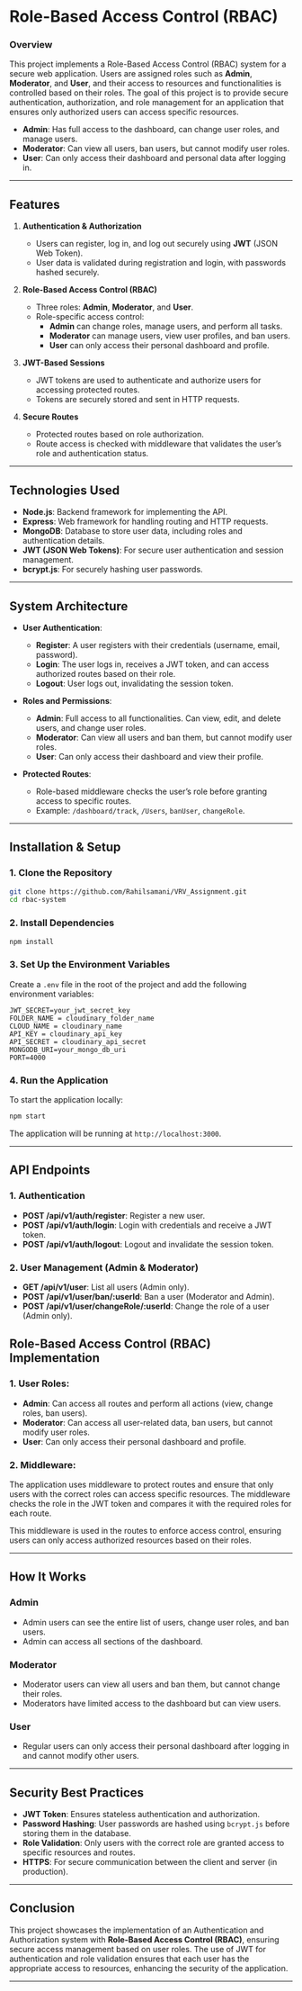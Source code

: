 # **Role-Based Access Control (RBAC)**

### **Overview**

This project implements a Role-Based Access Control (RBAC) system for a secure web application. Users are assigned roles such as **Admin**, **Moderator**, and **User**, and their access to resources and functionalities is controlled based on their roles. The goal of this project is to provide secure authentication, authorization, and role management for an application that ensures only authorized users can access specific resources.

- **Admin**: Has full access to the dashboard, can change user roles, and manage users.
- **Moderator**: Can view all users, ban users, but cannot modify user roles.
- **User**: Can only access their dashboard and personal data after logging in.

---

## **Features**

1. **Authentication & Authorization**

   - Users can register, log in, and log out securely using **JWT** (JSON Web Token).
   - User data is validated during registration and login, with passwords hashed securely.

2. **Role-Based Access Control (RBAC)**

   - Three roles: **Admin**, **Moderator**, and **User**.
   - Role-specific access control:
     - **Admin** can change roles, manage users, and perform all tasks.
     - **Moderator** can manage users, view user profiles, and ban users.
     - **User** can only access their personal dashboard and profile.

3. **JWT-Based Sessions**

   - JWT tokens are used to authenticate and authorize users for accessing protected routes.
   - Tokens are securely stored and sent in HTTP requests.

4. **Secure Routes**
   - Protected routes based on role authorization.
   - Route access is checked with middleware that validates the user’s role and authentication status.

---

## **Technologies Used**

- **Node.js**: Backend framework for implementing the API.
- **Express**: Web framework for handling routing and HTTP requests.
- **MongoDB**: Database to store user data, including roles and authentication details.
- **JWT (JSON Web Tokens)**: For secure user authentication and session management.
- **bcrypt.js**: For securely hashing user passwords.

---

## **System Architecture**

- **User Authentication**:

  - **Register**: A user registers with their credentials (username, email, password).
  - **Login**: The user logs in, receives a JWT token, and can access authorized routes based on their role.
  - **Logout**: User logs out, invalidating the session token.

- **Roles and Permissions**:

  - **Admin**: Full access to all functionalities. Can view, edit, and delete users, and change user roles.
  - **Moderator**: Can view all users and ban them, but cannot modify user roles.
  - **User**: Can only access their dashboard and view their profile.

- **Protected Routes**:
  - Role-based middleware checks the user’s role before granting access to specific routes.
  - Example: `/dashboard/track`, `/Users`, `banUser`, `changeRole`.

---

## **Installation & Setup**

### **1. Clone the Repository**

```bash
git clone https://github.com/Rahilsamani/VRV_Assignment.git
cd rbac-system
```

### **2. Install Dependencies**

```bash
npm install
```

### **3. Set Up the Environment Variables**

Create a `.env` file in the root of the project and add the following environment variables:

```plaintext
JWT_SECRET=your_jwt_secret_key
FOLDER_NAME = cloudinary_folder_name
CLOUD_NAME = cloudinary_name
API_KEY = cloudinary_api_key
API_SECRET = cloudinary_api_secret
MONGODB_URI=your_mongo_db_uri
PORT=4000
```

### **4. Run the Application**

To start the application locally:

```bash
npm start
```

The application will be running at `http://localhost:3000`.

---

## **API Endpoints**

### **1. Authentication**

- **POST /api/v1/auth/register**: Register a new user.
- **POST /api/v1/auth/login**: Login with credentials and receive a JWT token.
- **POST /api/v1/auth/logout**: Logout and invalidate the session token.

### **2. User Management (Admin & Moderator)**

- **GET /api/v1/user**: List all users (Admin only).
- **POST /api/v1/user/ban/:userId**: Ban a user (Moderator and Admin).
- **POST /api/v1/user/changeRole/:userId**: Change the role of a user (Admin only).

## **Role-Based Access Control (RBAC)** Implementation

### **1. User Roles**:

- **Admin**: Can access all routes and perform all actions (view, change roles, ban users).
- **Moderator**: Can access all user-related data, ban users, but cannot modify user roles.
- **User**: Can only access their personal dashboard and profile.

### **2. Middleware**:

The application uses middleware to protect routes and ensure that only users with the correct roles can access specific resources. The middleware checks the role in the JWT token and compares it with the required roles for each route.

This middleware is used in the routes to enforce access control, ensuring users can only access authorized resources based on their roles.

---

## **How It Works**

### **Admin**

- Admin users can see the entire list of users, change user roles, and ban users.
- Admin can access all sections of the dashboard.

### **Moderator**

- Moderator users can view all users and ban them, but cannot change their roles.
- Moderators have limited access to the dashboard but can view users.

### **User**

- Regular users can only access their personal dashboard after logging in and cannot modify other users.

---

## **Security Best Practices**

- **JWT Token**: Ensures stateless authentication and authorization.
- **Password Hashing**: User passwords are hashed using `bcrypt.js` before storing them in the database.
- **Role Validation**: Only users with the correct role are granted access to specific resources and routes.
- **HTTPS**: For secure communication between the client and server (in production).

---

## **Conclusion**

This project showcases the implementation of an Authentication and Authorization system with **Role-Based Access Control (RBAC)**, ensuring secure access management based on user roles. The use of JWT for authentication and role validation ensures that each user has the appropriate access to resources, enhancing the security of the application.

---
